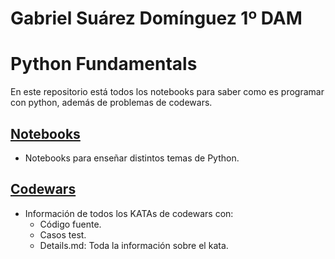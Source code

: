 # Gabriel Suárez Domínguez 1º DAM

# Python Fundamentals

En este repositorio está todos los notebooks para saber como es programar con python, además de problemas de codewars.

## [Notebooks](./notebooks/README.md)

- Notebooks para enseñar distintos temas de Python.

## [Codewars](./codewars/README.md)

- Información de todos los KATAs de codewars con:
    - Código fuente.
    - Casos test.
    - Details.md: Toda la información sobre el kata.